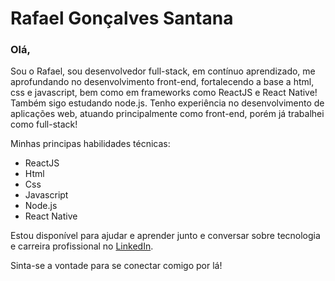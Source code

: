 # Rafael Gonçalves Santana

### **Olá,**

Sou o Rafael, sou desenvolvedor full-stack, em contínuo aprendizado, me aprofundando no desenvolvimento front-end, fortalecendo a base a html, css e javascript, bem como em frameworks como ReactJS e React Native! Também sigo estudando node.js.
Tenho experiência no desenvolvimento de aplicações web, atuando principalmente como front-end, porém já trabalhei como full-stack!

Minhas principas habilidades técnicas:

- ReactJS
- Html
- Css
- Javascript
- Node.js
- React Native

Estou disponível para ajudar e aprender junto e conversar sobre tecnologia e carreira profissional no [LinkedIn](https://www.linkedin.com/in/rafaelgoncalvessantana/).

Sinta-se a vontade para se conectar comigo por lá!

